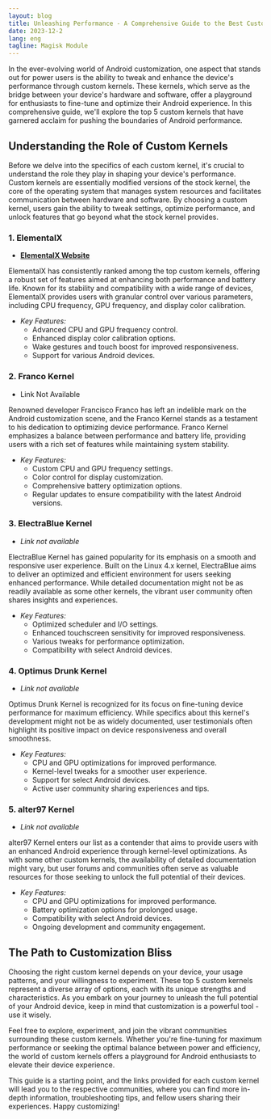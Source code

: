 ```yaml
---
layout: blog
title: Unleashing Performance - A Comprehensive Guide to the Best Custom Kernels for Android
date: 2023-12-2
lang: eng
tagline: Magisk Module
---
```

<script async src="https://pagead2.googlesyndication.com/pagead/js/adsbygoogle.js?client=ca-pub-8370893026371321"
     crossorigin="anonymous"></script>
<!-- Display 2 -->
<ins class="adsbygoogle"
     style="display:block"
     data-ad-client="ca-pub-8370893026371321"
     data-ad-slot="4101050007"
     data-ad-format="auto"
     data-full-width-responsive="true"></ins>
<script>
     (adsbygoogle = window.adsbygoogle || []).push({});
</script>
In the ever-evolving world of Android customization, one aspect that stands out for power users is the ability to tweak and enhance the device's performance through custom kernels. These kernels, which serve as the bridge between your device's hardware and software, offer a playground for enthusiasts to fine-tune and optimize their Android experience. In this comprehensive guide, we'll explore the top 5 custom kernels that have garnered acclaim for pushing the boundaries of Android performance.

## Understanding the Role of Custom Kernels

Before we delve into the specifics of each custom kernel, it's crucial to understand the role they play in shaping your device's performance. Custom kernels are essentially modified versions of the stock kernel, the core of the operating system that manages system resources and facilitates communication between hardware and software. By choosing a custom kernel, users gain the ability to tweak settings, optimize performance, and unlock features that go beyond what the stock kernel provides.

### 1. ElementalX
   - **[ElementalX Website](https://elementalx.org/)**

   ElementalX has consistently ranked among the top custom kernels, offering a robust set of features aimed at enhancing both performance and battery life. Known for its stability and compatibility with a wide range of devices, ElementalX provides users with granular control over various parameters, including CPU frequency, GPU frequency, and display color calibration.

   - *Key Features:*
     - Advanced CPU and GPU frequency control.
     - Enhanced display color calibration options.
     - Wake gestures and touch boost for improved responsiveness.
     - Support for various Android devices.

### 2. Franco Kernel
   - Link Not Available

   Renowned developer Francisco Franco has left an indelible mark on the Android customization scene, and the Franco Kernel stands as a testament to his dedication to optimizing device performance. Franco Kernel emphasizes a balance between performance and battery life, providing users with a rich set of features while maintaining system stability.

   - *Key Features:*
     - Custom CPU and GPU frequency settings.
     - Color control for display customization.
     - Comprehensive battery optimization options.
     - Regular updates to ensure compatibility with the latest Android versions.

### 3. ElectraBlue Kernel
   - *Link not available*

   ElectraBlue Kernel has gained popularity for its emphasis on a smooth and responsive user experience. Built on the Linux 4.x kernel, ElectraBlue aims to deliver an optimized and efficient environment for users seeking enhanced performance. While detailed documentation might not be as readily available as some other kernels, the vibrant user community often shares insights and experiences.

   - *Key Features:*
     - Optimized scheduler and I/O settings.
     - Enhanced touchscreen sensitivity for improved responsiveness.
     - Various tweaks for performance optimization.
     - Compatibility with select Android devices.

### 4. Optimus Drunk Kernel
   - *Link not available*

   Optimus Drunk Kernel is recognized for its focus on fine-tuning device performance for maximum efficiency. While specifics about this kernel's development might not be as widely documented, user testimonials often highlight its positive impact on device responsiveness and overall smoothness.

   - *Key Features:*
     - CPU and GPU optimizations for improved performance.
     - Kernel-level tweaks for a smoother user experience.
     - Support for select Android devices.
     - Active user community sharing experiences and tips.

### 5. alter97 Kernel
   - *Link not available*

   alter97 Kernel enters our list as a contender that aims to provide users with an enhanced Android experience through kernel-level optimizations. As with some other custom kernels, the availability of detailed documentation might vary, but user forums and communities often serve as valuable resources for those seeking to unlock the full potential of their devices.

   - *Key Features:*
     - CPU and GPU optimizations for improved performance.
     - Battery optimization options for prolonged usage.
     - Compatibility with select Android devices.
     - Ongoing development and community engagement.

## The Path to Customization Bliss

Choosing the right custom kernel depends on your device, your usage patterns, and your willingness to experiment. These top 5 custom kernels represent a diverse array of options, each with its unique strengths and characteristics. As you embark on your journey to unleash the full potential of your Android device, keep in mind that customization is a powerful tool - use it wisely.

Feel free to explore, experiment, and join the vibrant communities surrounding these custom kernels. Whether you're fine-tuning for maximum performance or seeking the optimal balance between power and efficiency, the world of custom kernels offers a playground for Android enthusiasts to elevate their device experience.

This guide is a starting point, and the links provided for each custom kernel will lead you to the respective communities, where you can find more in-depth information, troubleshooting tips, and fellow users sharing their experiences. Happy customizing!
